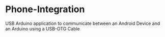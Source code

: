 # Phone-Integration
USB Arduino application to communicate between an Android Device and an Arduino using a USB-OTG Cable
